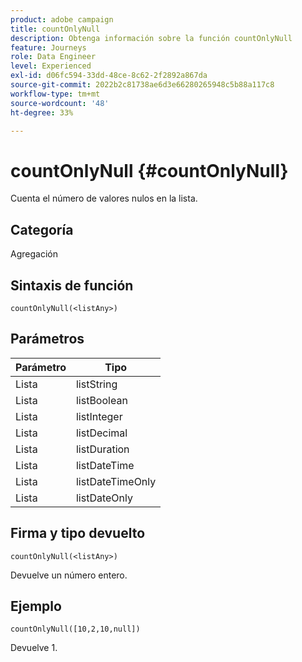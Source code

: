 ```yaml
---
product: adobe campaign
title: countOnlyNull
description: Obtenga información sobre la función countOnlyNull
feature: Journeys
role: Data Engineer
level: Experienced
exl-id: d06fc594-33dd-48ce-8c62-2f2892a867da
source-git-commit: 2022b2c81738ae6d3e66280265948c5b88a117c8
workflow-type: tm+mt
source-wordcount: '48'
ht-degree: 33%

---
```


# countOnlyNull {#countOnlyNull}

Cuenta el número de valores nulos en la lista.

## Categoría

Agregación

## Sintaxis de función

`countOnlyNull(<listAny>)`

## Parámetros

| Parámetro | Tipo |
|-----------|------------------|
| Lista | listString |
| Lista | listBoolean |
| Lista | listInteger |
| Lista | listDecimal |
| Lista | listDuration |
| Lista | listDateTime |
| Lista | listDateTimeOnly |
| Lista | listDateOnly |

## Firma y tipo devuelto

`countOnlyNull(<listAny>)`

Devuelve un número entero.

## Ejemplo

`countOnlyNull([10,2,10,null])`

Devuelve 1.
